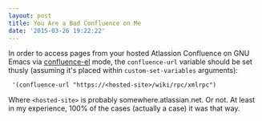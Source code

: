 ```yaml
---
layout: post
title: You Are a Bad Confluence on Me
date: '2015-03-26 19:22:22'
---
```

In order to access pages from your hosted Atlassion Confluence on GNU Emacs via [confluence-el][confluence-el] mode, the `confluence-url` variable should be set thusly (assuming it's placed within `custom-set-variables` arguments):

     '(confluence-url "https://<hosted-site>/wiki/rpc/xmlrpc")

Where `<hosted-site>` is probably somewhere.atlassian.net. Or not. At least in my experience, 100% of the cases (actually a case) it was that way.

[confluence-el]: http://sourceforge.net/p/confluence-el/wiki/Home/
